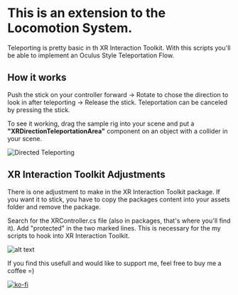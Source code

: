 # This is an extension to the Locomotion System.

Teleporting is pretty basic in th XR Interaction Toolkit. With this scripts you'll be able to implement an Oculus Style Teleportation Flow.

## How it works

Push the stick on your controller forward -> Rotate to chose the direction to look in after teleporting -> Release the stick.
Teleportation can be canceled by pressing the stick.

To see it working, drag the sample rig into your scene and put a **"XRDirectionTeleportationArea"** component on an object with a collider in your scene.

![Directed Teleporting](http://www.jan-loehr.de/wp-content/uploads/2020/03/Teleportation.gif)

## XR Interaction Toolkit Adjustments

There is one adjustment to make in the XR Interaction Toolkit package. If you want it to stick, you have to copy the packages content into your assets folder and remove the package.

Search for the XRController.cs file (also in packages, that's where you'll find it). Add "protected" in the two marked lines. This is necessary for the my scripts to hook into XR Interaction Toolkit.

![alt text](https://github.com/JanLoehr/XR-Interaction-Toolkit_Extensions/blob/master/x_ReadmeSources/TeleportationAdjustments.png "XR Interaction Toolkit Adjustments")

If you find this usefull and would like to support me, feel free to buy me a coffee =)

[![ko-fi](https://www.ko-fi.com/img/githubbutton_sm.svg)](https://ko-fi.com/R5R31JY3V)
